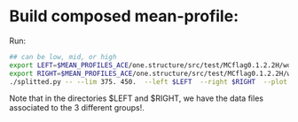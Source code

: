 # Build composed mean-profile:

Run:
```bash
## can be low, mid, or high
export LEFT=$MEAN_PROFILES_ACE/one.structure/src/test/MCflag0.1.2.2H/woShiftCorr/_auger_sh.i_
export RIGHT=$MEAN_PROFILES_ACE/one.structure/src/test/MCflag0.1.2.2H/woShiftCorr/_auger_i_
./splitted.py -- --lim 375. 450.  --left $LEFT  --right $RIGHT  --plot ../auger_mid
```
Note that in the directories $LEFT and $RIGHT, we have the data files associated to the 3 different groups!.
